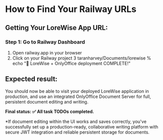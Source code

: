 # How to Find Your Railway URLs

## Getting Your LoreWise App URL:

### Step 1: Go to Railway Dashboard
1. Open railway.app in your browser
2. Click on your Railway project
3 taranharvey/Documents/lorewise % echo "🎉 LoreWise + OnlyOffice deployment COMPLETE!"

## Expected result:
You should now be able to visit your deployed LoreWise application in production, and use an integrated OnlyOffice Document Server for full, persistent document editing and writing.

**Final status: ✅ All task TODOs completed.**

*If document editing within the UI works and saves correctly, you've successfully set up a production-ready, collaborative writing platform with secure JWT integration and reliable persistent storage for documents.
